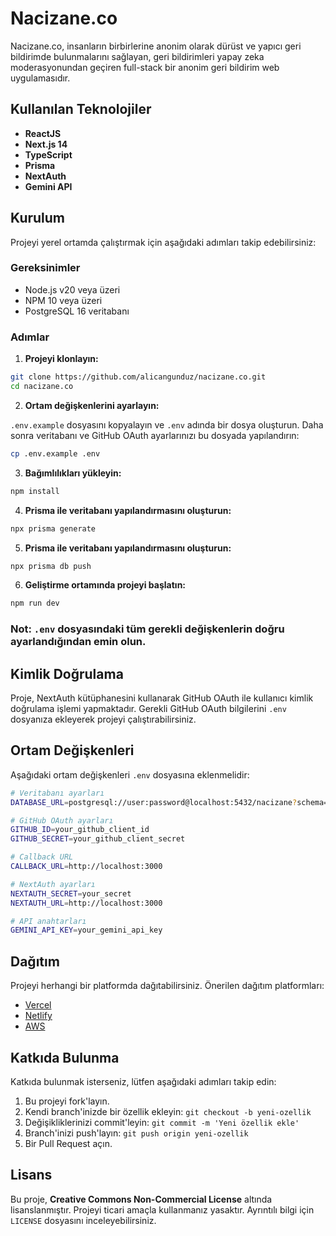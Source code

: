 # Nacizane.co

Nacizane.co, insanların birbirlerine anonim olarak dürüst ve yapıcı geri bildirimde bulunmalarını sağlayan, geri bildirimleri yapay zeka moderasyonundan geçiren full-stack bir anonim geri bildirim web uygulamasıdır.

## Kullanılan Teknolojiler

- **ReactJS** 
- **Next.js 14** 
- **TypeScript** 
- **Prisma**
- **NextAuth** 
- **Gemini API** 

## Kurulum

Projeyi yerel ortamda çalıştırmak için aşağıdaki adımları takip edebilirsiniz:

### Gereksinimler

- Node.js v20 veya üzeri
- NPM 10 veya üzeri
- PostgreSQL 16 veritabanı

### Adımlar

1. **Projeyi klonlayın:**

```bash
git clone https://github.com/alicangunduz/nacizane.co.git
cd nacizane.co
```

2. **Ortam değişkenlerini ayarlayın:**

`.env.example` dosyasını kopyalayın ve `.env` adında bir dosya oluşturun. Daha sonra veritabanı ve GitHub OAuth ayarlarınızı bu dosyada yapılandırın:

```bash
cp .env.example .env
```

3. **Bağımlılıkları yükleyin:**

```bash
npm install
```

4. **Prisma ile veritabanı yapılandırmasını oluşturun:**

```bash
npx prisma generate
```

5. **Prisma ile veritabanı yapılandırmasını oluşturun:**

```bash
npx prisma db push
```

6. **Geliştirme ortamında projeyi başlatın:**

```bash
npm run dev
```

### Not: `.env` dosyasındaki tüm gerekli değişkenlerin doğru ayarlandığından emin olun.


## Kimlik Doğrulama

Proje, NextAuth kütüphanesini kullanarak GitHub OAuth ile kullanıcı kimlik doğrulama işlemi yapmaktadır. Gerekli GitHub OAuth bilgilerini `.env` dosyanıza ekleyerek projeyi çalıştırabilirsiniz.

## Ortam Değişkenleri

Aşağıdaki ortam değişkenleri `.env` dosyasına eklenmelidir:

```bash
# Veritabanı ayarları
DATABASE_URL=postgresql://user:password@localhost:5432/nacizane?schema=public

# GitHub OAuth ayarları
GITHUB_ID=your_github_client_id
GITHUB_SECRET=your_github_client_secret

# Callback URL
CALLBACK_URL=http://localhost:3000

# NextAuth ayarları
NEXTAUTH_SECRET=your_secret
NEXTAUTH_URL=http://localhost:3000

# API anahtarları
GEMINI_API_KEY=your_gemini_api_key
```

## Dağıtım

Projeyi herhangi bir platformda dağıtabilirsiniz. Önerilen dağıtım platformları:

- [Vercel](https://vercel.com/)
- [Netlify](https://www.netlify.com/)
- [AWS](https://aws.amazon.com/)

## Katkıda Bulunma

Katkıda bulunmak isterseniz, lütfen aşağıdaki adımları takip edin:

1. Bu projeyi fork'layın.
2. Kendi branch'inizde bir özellik ekleyin: `git checkout -b yeni-ozellik`
3. Değişikliklerinizi commit'leyin: `git commit -m 'Yeni özellik ekle'`
4. Branch'inizi push'layın: `git push origin yeni-ozellik`
5. Bir Pull Request açın.

## Lisans

Bu proje, **Creative Commons Non-Commercial License** altında lisanslanmıştır. Projeyi ticari amaçla kullanmanız yasaktır. Ayrıntılı bilgi için `LICENSE` dosyasını inceleyebilirsiniz.
